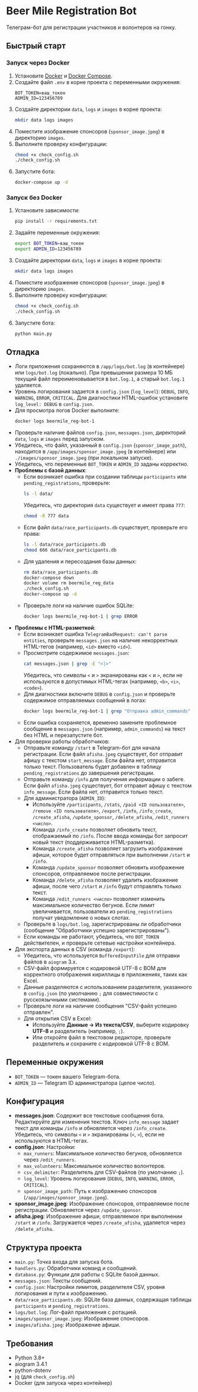 # Beer Mile Registration Bot

Телеграм-бот для регистрации участников и волонтеров на гонку.

## Быстрый старт

### Запуск через Docker
1. Установите [Docker](https://docs.docker.com/get-docker/) и [Docker Compose](https://docs.docker.com/compose/install/).
2. Создайте файл `.env` в корне проекта с переменными окружения:
   ```env
   BOT_TOKEN=ваш_токен
   ADMIN_ID=123456789
   ```
3. Создайте директории `data`, `logs` и `images` в корне проекта:
   ```bash
   mkdir data logs images
   ```
4. Поместите изображение спонсоров (`sponsor_image.jpeg`) в директорию `images`.
5. Выполните проверку конфигурации:
   ```bash
   chmod +x check_config.sh
   ./check_config.sh
   ```
6. Запустите бота:
   ```bash
   docker-compose up -d
   ```

### Запуск без Docker
1. Установите зависимости:
   ```bash
   pip install -r requirements.txt
   ```
2. Задайте переменные окружения:
   ```bash
   export BOT_TOKEN=ваш_токен
   export ADMIN_ID=123456789
   ```
3. Создайте директории `data`, `logs` и `images` в корне проекта:
   ```bash
   mkdir data logs images
   ```
4. Поместите изображение спонсоров (`sponsor_image.jpeg`) в директорию `images`.
5. Выполните проверку конфигурации:
   ```bash
   chmod +x check_config.sh
   ./check_config.sh
   ```
6. Запустите бота:
   ```bash
   python main.py
   ```

## Отладка
- Логи приложения сохраняются в `/app/logs/bot.log` (в контейнере) или `logs/bot.log` (локально). При превышении размера 10 МБ текущий файл переименовывается в `bot.log.1`, а старый `bot.log.1` удаляется.
- Уровень логирования задается в `config.json` (`log_level`): `DEBUG`, `INFO`, `WARNING`, `ERROR`, `CRITICAL`. Для диагностики HTML-ошибок установите `log_level: DEBUG` в `config.json`.
- Для просмотра логов Docker выполните:
  ```bash
  docker logs beermile_reg-bot-1
  ```
- Проверьте наличие файлов `config.json`, `messages.json`, директорий `data`, `logs` и `images` перед запуском.
- Убедитесь, что файл, указанный в `config.json` (`sponsor_image_path`), находится в `/app/images/sponsor_image.jpeg` (в контейнере) или `./images/sponsor_image.jpeg` (при локальном запуске).
- Убедитесь, что переменные `BOT_TOKEN` и `ADMIN_ID` заданы корректно.
- **Проблемы с базой данных**:
  - Если возникает ошибка при создании таблицы `participants` или `pending_registrations`, проверьте:
    ```bash
    ls -l data/
    ```
    Убедитесь, что директория `data` существует и имеет права `777`:
    ```bash
    chmod -R 777 data
    ```
  - Если файл `data/race_participants.db` существует, проверьте его права:
    ```bash
    ls -l data/race_participants.db
    chmod 666 data/race_participants.db
    ```
  - Для удаления и пересоздания базы данных:
    ```bash
    rm data/race_participants.db
    docker-compose down
    docker volume rm beermile_reg_data
    ./check_config.sh
    docker-compose up -d
    ```
  - Проверьте логи на наличие ошибок SQLite:
    ```bash
    docker logs beermile_reg-bot-1 | grep ERROR
    ```
- **Проблемы с HTML-разметкой**:
  - Если возникает ошибка `TelegramBadRequest: can't parse entities`, проверьте `messages.json` на наличие некорректных HTML-тегов (например, `<id>` вместо `<id>`).
  - Просмотрите содержимое `messages.json`:
    ```bash
    cat messages.json | grep -E "<|>"
    ```
    Убедитесь, что символы `<` и `>` экранированы как `<` и `>`, если не используются в допустимых HTML-тегах (например, `<b>`, `<i>`, `<code>`).
  - Для диагностики включите `DEBUG` в `config.json` и проверьте содержимое отправляемых сообщений в логах:
    ```bash
    docker logs beermile_reg-bot-1 | grep "Отправка admin_commands"
    ```
  - Если ошибка сохраняется, временно замените проблемное сообщение в `messages.json` (например, `admin_commands`) на текст без HTML и перезапустите бот.
- Для проверки работы обработчиков:
  - Отправьте команду `/start` в Telegram-бот для начала регистрации. Если файл `afisha.jpeg` существует, бот отправит афишу с текстом `start_message`. Если файла нет, отправится только текст. Пользователь будет добавлен в таблицу `pending_registrations` до завершения регистрации.
  - Отправьте команду `/info` для получения информации о забеге. Если файл `afisha.jpeg` существует, бот отправит афишу с текстом `info_message`. Если файла нет, отправится только текст.
  - Для администратора (`ADMIN_ID`):
    - Используйте `/participants`, `/stats`, `/paid <ID пользователя>`, `/remove <ID пользователя>`, `/export`, `/info`, `/info_create`, `/create_afisha`, `/update_sponsor`, `/delete_afisha`, `/edit_runners <число>`.
    - Команда `/info_create` позволяет обновить текст, отображаемый по `/info`. После ввода команды бот запросит новый текст (поддерживается HTML-разметка).
    - Команда `/create_afisha` позволяет загрузить изображение афиши, которое будет отправляться при выполнении `/start` и `/info`.
    - Команда `/update_sponsor` позволяет обновить изображение спонсоров, отправляемое после регистрации.
    - Команда `/delete_afisha` позволяет удалить изображение афиши, после чего `/start` и `/info` будут отправлять только текст.
    - Команда `/edit_runners <число>` позволяет изменить максимальное количество бегунов. Если лимит увеличивается, пользователи из `pending_registrations` получат уведомление о новых слотах.
  - Проверьте в `logs/bot.log`, зарегистрированы ли обработчики (сообщение "Обработчики успешно зарегистрированы").
  - Если команды не работают, убедитесь, что `BOT_TOKEN` действителен, и проверьте сетевые настройки контейнера.
- Для экспорта данных в CSV (команда `/export`):
  - Убедитесь, что используется `BufferedInputFile` для отправки файлов в `aiogram` 3.x.
  - CSV-файл формируется с кодировкой UTF-8 с BOM для корректного отображения кириллицы в приложениях, таких как Excel.
  - Данные разделяются с использованием разделителя, указанного в `config.json` (по умолчанию `;` для совместимости с русскоязычными системами).
  - Проверьте логи на наличие сообщения "CSV-файл успешно отправлен".
  - Для открытия CSV в Excel:
    - Используйте **Данные -> Из текста/CSV**, выберите кодировку **UTF-8** и разделитель (например, `;`).
    - Или откройте файл в текстовом редакторе, проверьте разделитель и сохраните с кодировкой UTF-8 с BOM.

## Переменные окружения
- `BOT_TOKEN` — токен вашего Telegram-бота.
- `ADMIN_ID` — Telegram ID администратора (целое число).

## Конфигурация
- **messages.json**: Содержит все текстовые сообщения бота. Редактируйте для изменения текстов. Ключ `info_message` задает текст для команды `/info` и обновляется через `/info_create`. Убедитесь, что символы `<` и `>` экранированы (`<`, `>`), если не используются в HTML-тегах.
- **config.json**: Настройки:
  - `max_runners`: Максимальное количество бегунов, обновляется через `/edit_runners`.
  - `max_volunteers`: Максимальное количество волонтеров.
  - `csv_delimiter`: Разделитель для CSV-файлов (по умолчанию `;`).
  - `log_level`: Уровень логирования (`DEBUG`, `INFO`, `WARNING`, `ERROR`, `CRITICAL`).
  - `sponsor_image_path`: Путь к изображению спонсоров (`/app/images/sponsor_image.jpeg`).
- **sponsor_image.jpeg**: Изображение спонсоров, отправляемое после регистрации. Обновляется через `/update_sponsor`.
- **afisha.jpeg**: Изображение афиши, отправляемое при выполнении `/start` и `/info`. Загружается через `/create_afisha`, удаляется через `/delete_afisha`.

## Структура проекта
- `main.py`: Точка входа для запуска бота.
- `handlers.py`: Обработчики команд и сообщений.
- `database.py`: Функции для работы с SQLite базой данных.
- `messages.json`: Тексты сообщений.
- `config.json`: Настройки лимитов, разделителя CSV, уровня логирования и пути к изображению.
- `data/race_participants.db`: SQLite база данных, содержащая таблицы `participants` и `pending_registrations`.
- `logs/bot.log`: Лог-файл приложения с ротацией.
- `images/sponsor_image.jpeg`: Изображение спонсоров.
- `images/afisha.jpeg`: Изображение афиши.

## Требования
- Python 3.8+
- aiogram 3.4.1
- python-dotenv
- jq (для `check_config.sh`)
- Docker (для запуска через контейнер)